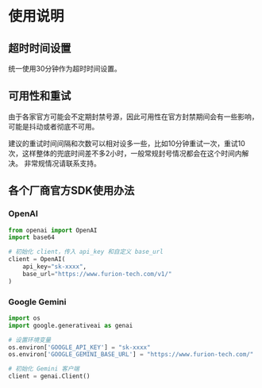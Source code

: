 # 使用说明

## 超时时间设置

统一使用30分钟作为超时时间设置。

## 可用性和重试

由于各家官方可能会不定期封禁号源，因此可用性在官方封禁期间会有一些影响，可能是抖动或者彻底不可用。

建议的重试时间间隔和次数可以相对设多一些，比如10分钟重试一次，重试10次，这样整体的兜底时间差不多2小时，一般常规封号情况都会在这个时间内解决。
非常规情况请联系支持。

## 各个厂商官方SDK使用办法

### OpenAI

```python
from openai import OpenAI
import base64

# 初始化 client，传入 api_key 和自定义 base_url
client = OpenAI(
    api_key="sk-xxxx",
    base_url="https://www.furion-tech.com/v1/"
)
```

### Google Gemini

```python
import os
import google.generativeai as genai

# 设置环境变量
os.environ['GOOGLE_API_KEY'] = "sk-xxxx"
os.environ['GOOGLE_GEMINI_BASE_URL'] = "https://www.furion-tech.com/"

# 初始化 Gemini 客户端
client = genai.Client()
```
